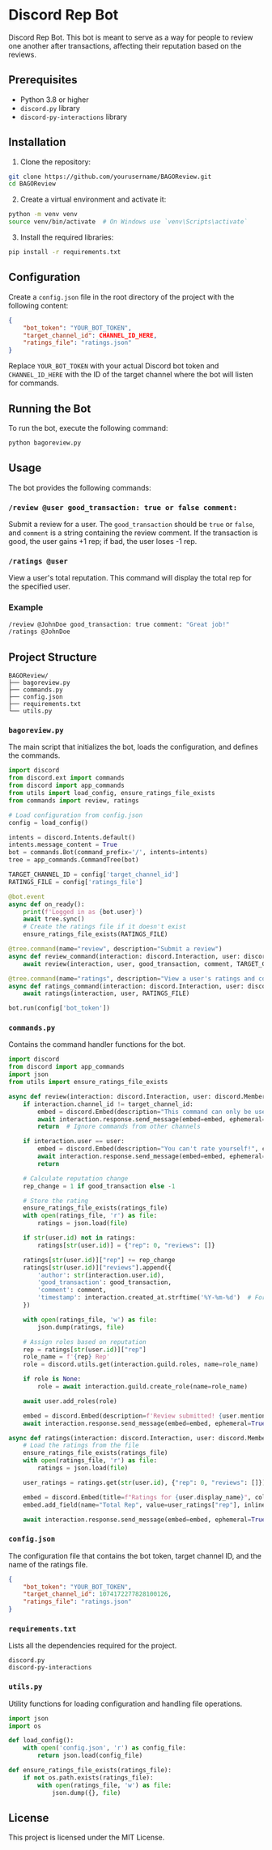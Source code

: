 # Discord Rep Bot

Discord Rep Bot. This bot is meant to serve as a way for people to review one another after transactions, affecting their reputation based on the reviews.

## Prerequisites

- Python 3.8 or higher
- `discord.py` library
- `discord-py-interactions` library

## Installation

1. Clone the repository:

```sh
git clone https://github.com/yourusername/BAGOReview.git
cd BAGOReview
```

2. Create a virtual environment and activate it:

```sh
python -m venv venv
source venv/bin/activate  # On Windows use `venv\Scripts\activate`
```

3. Install the required libraries:

```sh
pip install -r requirements.txt
```

## Configuration

Create a `config.json` file in the root directory of the project with the following content:

```json
{
    "bot_token": "YOUR_BOT_TOKEN",
    "target_channel_id": CHANNEL_ID_HERE,
    "ratings_file": "ratings.json"
}
```

Replace `YOUR_BOT_TOKEN` with your actual Discord bot token and `CHANNEL_ID_HERE` with the ID of the target channel where the bot will listen for commands.

## Running the Bot

To run the bot, execute the following command:

```sh
python bagoreview.py
```

## Usage

The bot provides the following commands:

### `/review @user good_transaction: true or false comment:`

Submit a review for a user. The `good_transaction` should be `true` or `false`, and `comment` is a string containing the review comment. If the transaction is good, the user gains +1 rep; if bad, the user loses -1 rep.

### `/ratings @user`

View a user's total reputation. This command will display the total rep for the specified user.

### Example

```sh
/review @JohnDoe good_transaction: true comment: "Great job!"
/ratings @JohnDoe
```

## Project Structure

```
BAGOReview/
├── bagoreview.py
├── commands.py
├── config.json
├── requirements.txt
└── utils.py
```

### `bagoreview.py`

The main script that initializes the bot, loads the configuration, and defines the commands.

```python
import discord
from discord.ext import commands
from discord import app_commands
from utils import load_config, ensure_ratings_file_exists
from commands import review, ratings

# Load configuration from config.json
config = load_config()

intents = discord.Intents.default()
intents.message_content = True
bot = commands.Bot(command_prefix='/', intents=intents)
tree = app_commands.CommandTree(bot)

TARGET_CHANNEL_ID = config['target_channel_id']
RATINGS_FILE = config['ratings_file']

@bot.event
async def on_ready():
    print(f'Logged in as {bot.user}')
    await tree.sync()
    # Create the ratings file if it doesn't exist
    ensure_ratings_file_exists(RATINGS_FILE)

@tree.command(name="review", description="Submit a review")
async def review_command(interaction: discord.Interaction, user: discord.Member, good_transaction: bool, comment: str):
    await review(interaction, user, good_transaction, comment, TARGET_CHANNEL_ID, RATINGS_FILE)

@tree.command(name="ratings", description="View a user's ratings and comments")
async def ratings_command(interaction: discord.Interaction, user: discord.Member):
    await ratings(interaction, user, RATINGS_FILE)

bot.run(config['bot_token'])
```

### `commands.py`

Contains the command handler functions for the bot.

```python
import discord
from discord import app_commands
import json
from utils import ensure_ratings_file_exists

async def review(interaction: discord.Interaction, user: discord.Member, good_transaction: bool, comment: str, target_channel_id, ratings_file):
    if interaction.channel_id != target_channel_id:
        embed = discord.Embed(description="This command can only be used in the target channel.", color=discord.Color.red())
        await interaction.response.send_message(embed=embed, ephemeral=True)
        return  # Ignore commands from other channels

    if interaction.user == user:
        embed = discord.Embed(description="You can't rate yourself!", color=discord.Color.red())
        await interaction.response.send_message(embed=embed, ephemeral=True)
        return

    # Calculate reputation change
    rep_change = 1 if good_transaction else -1

    # Store the rating
    ensure_ratings_file_exists(ratings_file)
    with open(ratings_file, 'r') as file:
        ratings = json.load(file)

    if str(user.id) not in ratings:
        ratings[str(user.id)] = {"rep": 0, "reviews": []}

    ratings[str(user.id)]["rep"] += rep_change
    ratings[str(user.id)]["reviews"].append({
        'author': str(interaction.user.id),
        'good_transaction': good_transaction,
        'comment': comment,
        'timestamp': interaction.created_at.strftime('%Y-%m-%d')  # Format the timestamp to only include the date
    })

    with open(ratings_file, 'w') as file:
        json.dump(ratings, file)

    # Assign roles based on reputation
    rep = ratings[str(user.id)]["rep"]
    role_name = f'{rep} Rep'
    role = discord.utils.get(interaction.guild.roles, name=role_name)

    if role is None:
        role = await interaction.guild.create_role(name=role_name)

    await user.add_roles(role)

    embed = discord.Embed(description=f'Review submitted! {user.mention} now has {rep} rep and has been assigned the role {role_name}.', color=discord.Color.green())
    await interaction.response.send_message(embed=embed, ephemeral=True)

async def ratings(interaction: discord.Interaction, user: discord.Member, ratings_file):
    # Load the ratings from the file
    ensure_ratings_file_exists(ratings_file)
    with open(ratings_file, 'r') as file:
        ratings = json.load(file)

    user_ratings = ratings.get(str(user.id), {"rep": 0, "reviews": []})

    embed = discord.Embed(title=f"Ratings for {user.display_name}", color=discord.Color.blue())
    embed.add_field(name="Total Rep", value=user_ratings["rep"], inline=False)

    await interaction.response.send_message(embed=embed, ephemeral=True)
```

### `config.json`

The configuration file that contains the bot token, target channel ID, and the name of the ratings file.

```json
{
    "bot_token": "YOUR_BOT_TOKEN",
    "target_channel_id": 1074172277828100126,
    "ratings_file": "ratings.json"
}
```

### `requirements.txt`

Lists all the dependencies required for the project.

```
discord.py
discord-py-interactions
```

### `utils.py`

Utility functions for loading configuration and handling file operations.

```python
import json
import os

def load_config():
    with open('config.json', 'r') as config_file:
        return json.load(config_file)

def ensure_ratings_file_exists(ratings_file):
    if not os.path.exists(ratings_file):
        with open(ratings_file, 'w') as file:
            json.dump({}, file)
```

## License

This project is licensed under the MIT License.

